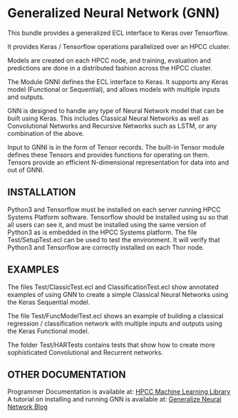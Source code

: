 # Generalized Neural Network (GNN)
This bundle provides a generalized ECL interface to Keras over Tensorflow.

It provides Keras / Tensorflow operations parallelized over an HPCC cluster.

Models are created on each HPCC node, and training, evaluation and predictions
are done in a distributed fashion across the HPCC cluster.

The Module GNNI defines the ECL interface to Keras.  It supports any Keras
model (Functional or Sequential), and allows models with multiple inputs
and outputs.

GNN is designed to handle any type of Neural Network model that can be built
using Keras.  This includes Classical Neural Networks as
well as Convolutional Networks and Recursive Networks such as LSTM, or any combination
of the above.

Input to GNNI is in the form of Tensor records.  The built-in Tensor module defines
these Tensors and provides functions for operating on them.  Tensors provide an
efficient N-dimensional representation for data into and out of GNNI.

## INSTALLATION
Python3 and Tensorflow must be installed on each server running HPCC Systems Platform
software.  Tensorflow should be installed
using su so that all users can see it, and must be installed using the same version of
Python3 as is embedded in the HPCC Systems platform.
The file Test/SetupTest.ecl can be used to test the environment.  It will verify
that Python3 and Tensorflow are correctly installed on each Thor node.

## EXAMPLES
The files Test/ClassicTest.ecl and ClassificationTest.ecl show annotated examples
of using GNN to create a simple Classical Neural Networks using the Keras Sequential
model.

The file Test/FuncModelTest.ecl shows an example of building a classical regression /
classification network with multiple inputs and outputs using the Keras Functional
model.

The folder Test/HARTests
contains tests that show how to create more sophisticated Convolutional and
Recurrent networks.

## OTHER DOCUMENTATION
Programmer Documentation is available at:
[HPCC Machine Learning Library](http://hpccsystems.com/download/free-modules/machine-learning-library)
A tutorial on installing and running GNN is available at:
[Generalize Neural Network Blog](http://hpccsystems.com/blog/gnn-bundle)